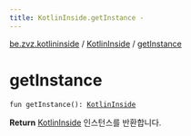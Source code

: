 ```yaml
---
title: KotlinInside.getInstance - 
---
```


[be.zvz.kotlininside](../index.html) / [KotlinInside](index.html) / [getInstance](./get-instance.html)

# getInstance

`fun getInstance(): `[`KotlinInside`](index.html)

**Return**
[KotlinInside](index.html) 인스턴스를 반환합니다.

